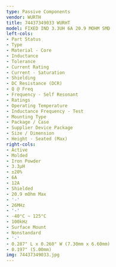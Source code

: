 ```yaml
---
type: Passive Components
vendor: WURTH
title: 74437349033 WURHT
model: FIXED IND 3.3UH 6A 20.9 MOHM SMD
left-cols:
- Part Status
- Type
- Material - Core
- Inductance
- Tolerance
- Current Rating
- Current - Saturation
- Shielding
- DC Resistance (DCR)
- Q @ Freq
- Frequency - Self Resonant
- Ratings
- Operating Temperature
- Inductance Frequency - Test
- Mounting Type
- Package / Case
- Supplier Device Package
- Size / Dimension
- Height - Seated (Max)
right-cols:
- Active
- Molded
- Iron Powder
- 3.3µH
- ±20%
- 6A
- 12A
- Shielded
- 20.9 mOhm Max
- '-'
- 26MHz
- '-'
- -40°C ~ 125°C
- 100kHz
- Surface Mount
- Nonstandard
- '-'
- 0.287" L x 0.260" W (7.30mm x 6.60mm)
- 0.197" (5.00mm)
img: 74437349033.jpg
---
```

